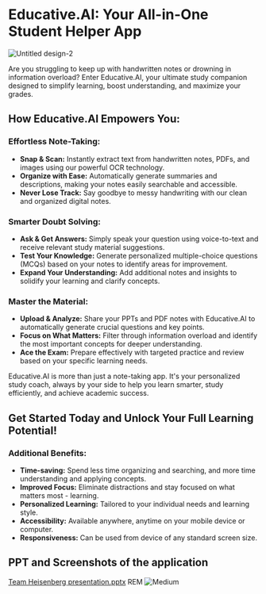 # Educative.AI: Your All-in-One Student Helper App

![Untitled design-2](https://github.com/aryanraj2713/BlackBoard.AI/assets/75358720/d34a5f86-e682-4cbb-9c58-f92709b0c85e)


Are you struggling to keep up with handwritten notes or drowning in information overload? Enter Educative.AI, your ultimate study companion designed to simplify learning, boost understanding, and maximize your grades.

## How Educative.AI Empowers You:

### Effortless Note-Taking:

- **Snap & Scan:** Instantly extract text from handwritten notes, PDFs, and images using our powerful OCR technology.
- **Organize with Ease:** Automatically generate summaries and descriptions, making your notes easily searchable and accessible.
- **Never Lose Track:** Say goodbye to messy handwriting with our clean and organized digital notes.

### Smarter Doubt Solving:

- **Ask & Get Answers:** Simply speak your question using voice-to-text and receive relevant study material suggestions.
- **Test Your Knowledge:** Generate personalized multiple-choice questions (MCQs) based on your notes to identify areas for improvement.
- **Expand Your Understanding:** Add additional notes and insights to solidify your learning and clarify concepts.

### Master the Material:

- **Upload & Analyze:** Share your PPTs and PDF notes with Educative.AI to automatically generate crucial questions and key points.
- **Focus on What Matters:** Filter through information overload and identify the most important concepts for deeper understanding.
- **Ace the Exam:** Prepare effectively with targeted practice and review based on your specific learning needs.

Educative.AI is more than just a note-taking app. It's your personalized study coach, always by your side to help you learn smarter, study efficiently, and achieve academic success.

## Get Started Today and Unlock Your Full Learning Potential!

### Additional Benefits:

- **Time-saving:** Spend less time organizing and searching, and more time understanding and applying concepts.
- **Improved Focus:** Eliminate distractions and stay focused on what matters most - learning.
- **Personalized Learning:** Tailored to your individual needs and learning style.
- **Accessibility:** Available anywhere, anytime on your mobile device or computer.
- **Responsiveness:** Can be used from device of any standard screen size. 

## PPT and Screenshots of the application
[Team Heisenberg presentation.pptx](https://github.com/aryanraj2713/BlackBoard.AI/files/14227930/Team.Heisenberg.presentation.pptx)
REM ![Medium](https://github.com/aryanraj2713/BlackBoard.AI/assets/86347805/43f00fe4-023c-427e-87db-01f8dbef248a)

